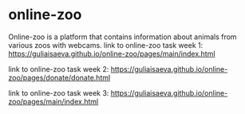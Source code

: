 # online-zoo
 Online-zoo is a platform that contains information about animals from various zoos with webcams.
 link to online-zoo task week 1: https://guliaisaeva.github.io/online-zoo/pages/main/index.html

  link to online-zoo task week 2: https://guliaisaeva.github.io/online-zoo/pages/donate/donate.html

 link to online-zoo task week 3: https://guliaisaeva.github.io/online-zoo/pages/main/index.html